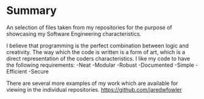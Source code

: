 # Summary
An selection of files taken from my repositories for the purpose of showcasing my Software Engineering characteristics.

   I believe that programming is the perfect combination between logic and creativity.  The way which the code is written is 
a form of art, which is a direct representation of the coders characteristics. I like my code to have the following requirements:
   -Neat
   -Modular
   -Robust
   -Documented
   -Simple
   -Efficient
   -Secure
   
There are several more examples of my work which are available for viewing in the individual repositories. https://github.com/jaredwfowler
   